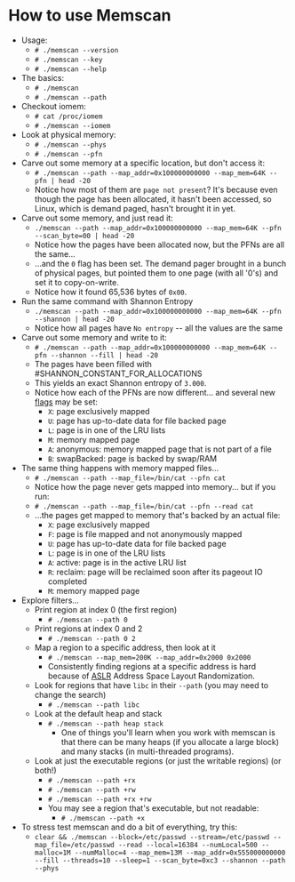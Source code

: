 How to use Memscan
==================

- Usage:  
  - `# ./memscan --version`
  - `# ./memscan --key`
  - `# ./memscan --help`
- The basics:  
  - `# ./memscan`
  - `# ./memscan --path`
- Checkout iomem:  
  - `# cat /proc/iomem`
  - `# ./memscan --iomem`
- Look at physical memory:  
  - `# ./memscan --phys`
  - `# ./memscan --pfn`
- Carve out some memory at a specific location, but don't access it:
    - `# ./memscan --path --map_addr=0x100000000000 --map_mem=64K --pfn | head -20`
    - Notice how most of them are `page not present`?  It's because even though
      the page has been allocated, it hasn't been accessed, so Linux, which is
      demand paged, hasn't brought it in yet.
- Carve out some memory, and just read it:
    - `./memscan --path --map_addr=0x100000000000 --map_mem=64K --pfn --scan_byte=00 | head -20`
    - Notice how the pages have been allocated now, but the PFNs are all the same...
    - ...and the `0` flag has been set.  The demand pager brought in a bunch of
      physical pages, but pointed them to one page (with all '0's) and set it to
      copy-on-write.
    - Notice how it found 65,536 bytes of `0x00`.
- Run the same command with Shannon Entropy
    - `./memscan --path --map_addr=0x100000000000 --map_mem=64K --pfn --shannon | head -20`
    - Notice how all pages have `No entropy` -- all the values are the same
- Carve out some memory and write to it:
    - `# ./memscan --path --map_addr=0x100000000000 --map_mem=64K --pfn --shannon --fill | head -20`
    - The pages have been filled with #SHANNON_CONSTANT_FOR_ALLOCATIONS
    - This yields an exact Shannon entropy of `3.000`.
    - Notice how each of the PFNs are now different... and several new
      [flags](KEY.md) may be set:
        - `X`:   page exclusively mapped
        - `U`:   page has up-to-date data for file backed page
        - `L`:   page is in one of the LRU lists
        - `M`:   memory mapped page
        - `A`:   anonymous: memory mapped page that is not part of a file
        - `B`:   swapBacked: page is backed by swap/RAM
- The same thing happens with memory mapped files...
    - `# ./memscan --path --map_file=/bin/cat --pfn cat`
    - Notice how the page never gets mapped into memory... but if you run:
    - `# ./memscan --path --map_file=/bin/cat --pfn --read cat`
    - ...the pages get mapped to memory that's backed by an actual file:
        - `X`:   page exclusively mapped
        - `F`:   page is file mapped and not anonymously mapped
        - `U`:   page has up-to-date data for file backed page
        - `L`:   page is in one of the LRU lists
        - `A`:   active: page is in the active LRU list
        - `R`:   reclaim: page will be reclaimed soon after its pageout IO completed
        - `M`:   memory mapped page
- Explore filters...
    - Print region at index 0 (the first region)
        - `# ./memscan --path 0`
    - Print regions at index 0 and 2
        - `# ./memscan --path 0 2`
    - Map a region to a specific address, then look at it
        - `# ./memscan --map_mem=200K --map_addr=0x2000 0x2000`
        - Consistently finding regions at a specific address is hard because of
          [ASLR] Address Space Layout Randomization.
    - Look for regions that have `libc` in their `--path` (you may need to change the search)
        - `# ./memscan --path libc`
    - Look at the default heap and stack
        - `# ./memscan --path heap stack`
            - One of things you'll learn when you work with memscan is that there can
              be many heaps (if you allocate a large block) and many stacks (in multi-threaded
              programs).
    - Look at just the executable regions (or just the writable regions) (or both!)
        - `# ./memscan --path +rx`
        - `# ./memscan --path +rw`
        - `# ./memscan --path +rx +rw`
        - You may see a region that's executable, but not readable:
            - `# ./memscan --path +x`
- To stress test memscan and do a bit of everything, try this:
    - `clear && ./memscan --block=/etc/passwd --stream=/etc/passwd --map_file=/etc/passwd --read --local=16384 --numLocal=500 --malloc=1M --numMalloc=4 --map_mem=13M --map_addr=0x555000000000 --fill --threads=10 --sleep=1 --scan_byte=0xc3 --shannon --path --phys`

[ASLR]: https://en.wikipedia.org/wiki/Address_space_layout_randomization
